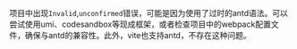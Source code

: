 项目中出现`Invalid`,`unconfirmed`错误，可能是因为使用了过时的antd语法。可以尝试使用umi、codesandbox等现成框架，或者检查项目中的webpack配置文件，确保与antd的兼容性。此外，vite也支持antd，不存在这种问题。
